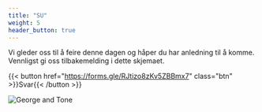 ```yaml
---
title: "SU"
weight: 5
header_button: true
---
```


Vi gleder oss til å feire denne dagen og håper du har anledning til å komme. Vennligst gi oss tilbakemelding i dette skjemaet.

{{< button href="https://forms.gle/RJtizo8zKv5ZBBmx7" class="btn" >}}Svar{{< /button >}}

![George and Tone](images/gt_fjord.jpg)